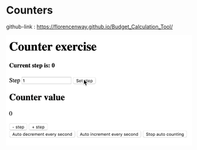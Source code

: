 # Counters
github-link : https://florencenway.github.io/Budget_Calculation_Tool/

![demo gif](./demo.gif)


